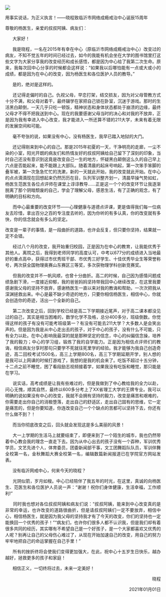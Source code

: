 <p><img src="https://github.com/ZjzMisaka/iaders/tree/master/img/2021/03/ec7a4-0067hHJjly1gnfxsjgx15j30hq09zaeb.jpg"></p>
<div class="preface_v2">用事实说话，为正义执言！——晓程致临沂市网络成瘾戒治中心诞辰15周年</div>
<p><span id="more-10574"></span></p>
<div class="WB_editor_iframe_new">
<p align="justify">​​尊敬的杨医生，亲爱的叔叔阿姨、病友们：</p>
<p align="justify">&nbsp; &nbsp; &nbsp; 大家好！</p>
<p align="justify">&nbsp; &nbsp; &nbsp; 我是晓程，一名在2015年有幸在中心（原临沂市网络成瘾戒治中心）改变过的病友，不知不觉五年的时间已经过去，如今的我能有机会坐在大学的图书馆里打这些文字为大家分享我的改变经历和成长感悟，都是因为中心给了我第二次生命。原来，我每次回中心分享的时候都会这样说：“如果我以后哪怕能有一点或大或小的成绩，都是因为在中心的改变，因为杨医生和各位医护人员的教导。”</p>
<p align="justify">&nbsp; &nbsp; &nbsp; 是的，绝对是这样的。</p>
<p align="justify">&nbsp; &nbsp; &nbsp; 还记得走偏时的自己。仇视父母，早恋打架，结交损友，因为对父母管教方式十分不满，和父母对着干，最终辍学在家把自己锁在卧室，沉迷于游戏。那时的生活黑白颠倒，一天几乎只吃一顿饭，精神状态和身体状态都处于崩溃的边缘，最终父母才不得不把我送到中心。现在的我要感谢父母当时的决心和对我的不放弃，正是因为我有幸进入中心改变，我才能进入一所还算不错的211大学，未来有着无限的发展空间和可能。</p>
<p align="justify">&nbsp; &nbsp; &nbsp; 毫不夸张的说，如果没有中心，没有杨医生，我早已踏入地狱的大门。</p>
<p align="justify">&nbsp; &nbsp; &nbsp; 还记得刚来到中心的自己。那是2015年初夏的一天，干净明亮的走廊，一尘不染的小室，阳光开朗的病友们和热情友好的叔叔阿姨给自己留下了深刻的印象，当时自己还没有意识到这竟是改变自己一生的地方，怀疑黑白颠倒这么久的自己早上六点是否能起来，能不能跟上大部队。随着清晨的起床号响起，第一次笨手笨脚的叠军被，第一次急急忙忙的洗漱，新的一天就此开始，我的改变就此开始。在中心的点点滴滴现在回想起来仍然历历在目，队列军训整齐划一，清晨早操气势如虹，杨医生范医生各位点评师在课堂上谆谆教导……正是这一个个的改变环节让我逐渐脱离了那个阴暗颓废的自己，学会了理解父母，感恩生活，有了正确的观念，有了明确的目标和方向。</p>
<p align="justify">&nbsp; &nbsp; &nbsp; 而中心最重要的改变环节——心理健康与道德点评课，更是值得我们每一位病友去珍惜，拿出百分之百的专注度去听的，因为你听的有多认真，你的改变就有多快，你的信念就会有多么的坚定。</p>
<p align="justify">改变是一辈子的事情，是一段曲折的道路，也许会反复，但只要你坚持，结果就一定不会错。</p>
<p align="justify">&nbsp; &nbsp; &nbsp; 经过八个月的改变，我开始重归校园，正是因为在中心的教育，让我能优秀于其他人。离院之后，我得到老师同学的高度认可，中考以677分的成绩进入当地最好的重点高中，获得过市优秀班干部、市优秀三好学生、十佳优秀毕业生等荣誉称号，两次获全国物理奥赛山东赛区三等奖，多次获物理学科创新竞赛奖。</p>
<p align="justify">&nbsp; &nbsp; &nbsp; 但我的改变并不一帆风顺，也曾十分曲折。高二的时候，自己因为感情问题成绩急剧下滑，一度接近抑郁，我的爸爸妈妈坚持带我回中心继续改变，在这里我要感谢我父母的坚持不放弃，感谢杨医生一直以来对我的教诲和帮助，一次次把我从深渊拯救出来。中心是最不缺少奇迹的地方，只要你相信杨医生，相信中心，你就会创造你的奇迹，活出一个全新的自己。</p>
<p align="justify">&nbsp; &nbsp; &nbsp; 第二次改变之后，回到学校已经是高二下学期接近尾声，对于高二课本都没见过的自己，其实是相当困难的，数学化学不及格，总分400多分，班级倒数。你觉得这样的孩子有没有可能考班级第一？有没有可能去211大学？大多数人是会笑出声的。但是因为我是从中心走出去的孩子，对于中心的孩子，没有什么不可能，只有全力以赴。在中心影响我最深的就是那种坚定的信念，中心的纠偏信念操，培养了我的毅力；中心的学习组，锻炼了我的自学能力。正是因为相信点评师们的教诲，相信病友分享时那句只要学不死就往死里学的经验。我才能够为我自己创造奇迹，高二回校考试1500名，高三上学期800名，高三下学期延期开学，别人想的是我可以上网课的时候打游戏了，我想的是我的机会来了。吃饭不超过十五分钟，十二点之前不睡觉，困了看段励志视频接着学，如果我没有吃饭和睡觉，那只能是在学习。</p>
<p align="justify">&nbsp; &nbsp; &nbsp; 说实话，高考成绩是让我有些难过的，但是我做到了中心教给我的全力以赴，问心无愧，顺其自然，最终以600多分考上了XX省理工大学的王牌专业。我可以明确的说如果没有中心的改变，我就不会拥有坚持的毅力，改变是痛苦和艰难的，你需要走出你自己的消极堕落，走出自己的舒适区，走出自己固有的思维，它一定是痛苦的，但是你要知道，你连改变自己一个个缺点的苦都可以坚持下去，你还有什么做不到？！</p>
<p align="justify">&nbsp; &nbsp; &nbsp; 而当你彻底改变之后，回头就会发现这是多么美丽的风景！</p>
<p align="justify">&nbsp; &nbsp; &nbsp; 大一上学期的生活马上就要结束了，即便来到了一个陌生的城市，我也仍然带着中心教会我的理念一直走下去。因为从中心出去的孩子没有一个孬种，军训优秀学员，文艺先进个人，体育委员，团委新闻部干事，文工团舞蹈队队员，军训伴舞全校第一名，金秋舞蹈大赛全校第一名，编辑数篇新闻报道已在学院官方网站发表。</p>
<p align="justify">&nbsp; &nbsp; &nbsp; 没有临沂网戒中心，何来今天的晓程？</p>
<p align="justify">&nbsp; &nbsp; &nbsp; 光阴似箭，岁月如梭。中心已经陪伴了我五年的时光，在这里，真诚的向杨医生、范医生和各位医护人员说一声：“谢谢！祝你们身体健康，生活幸福，工作顺利!”</p>
<p align="justify">&nbsp; &nbsp; &nbsp; 同时我也想对各位叔叔阿姨和病友们说：“叔叔阿姨，能来到中心改变真的是非常的幸运，也许改变的道路很曲折，但是请叔叔阿姨们一定不要放弃，相信中心，相信杨医生，就是因为我父母的坚持我才有了今天的改变，你们的坚持也一定能换回一个优秀的孩子！”“病友们，也许你们很多人都不认识我，但是我们却有着很多共同的经历，其实哪有不希望自己是一个好孩子，是一个大家都喜欢又优秀的人呢？别再让自己的父母伤心难过了，从现在开始加速自己的改变，用自己的努力牢牢地把自己的命运掌握在自己手里！”</p>
<p align="justify">&nbsp; &nbsp; &nbsp; 所有的挫折终将会使我们变得更加强大，在此，祝中心十五岁生日快乐，越办越好，拯救更多的孩子和家庭！</p>
<p align="justify">&nbsp; &nbsp; &nbsp; 相信正义，一切终将过去，未来一定美好！</p>
<p align="right">晓程</p>
<p align="right">2021年01月01日​​​​</p>
